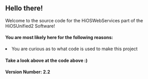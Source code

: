 
<h2>Hello there!</h2>
Welcome to the source code for the HiOSWebServices part of the HiOSUnified2 Software!
<h4>You are most likely here for the following reasons:</h4>
<li>You are curious as to what code is used to make this project</li>
<h4>Take a look above at the code above :)</h4>

<h4><b>Version Number:</b> 2.2</h4>